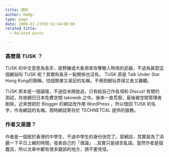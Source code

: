 ```yaml
---
title: 關於
author: HaNg~
type: page
date: 2009-01-23T03:52:54+00:00
related_title:
  - Related posts

---
```

### 甚麼是 TUSK ？

TUSK 的中文意思為長牙，是野豬或大象用來攻擊敵人時用的武器，不過為甚麼這個網站叫 TUSK 呢？其實和長牙一點關係也沒有。 TUSK 原是 Talk Under Star Hong Kong的簡稱，找個簡單又易記的名稱，不用把網址弄得又長又難聽。

TUSK 原本是一個論壇，不過從未開放過，只有給自己作各項和 Discuz! 有關的測試，存放網日日本免費空間 takoweb 之中。後來一直荒廢，最後被空間管理者刪除。近來想把於 Blogger 的網誌改作用 WordPress ，所以借回 TUSK 的名字，作為網誌的名稱。現時網誌寄存於 TECHNETCAL 提供的服務。

### 作者又是誰？

作者是一個居於香港的中學生，不過中學生的身份快完了。寫網誌，其實是為了消磨一下平日上網的時間，發表自己的「偉論」…其實只是胡言亂語。當然作者是個蠢貨，所以文章中都有很多錯誤的地方，請不要見怪。
